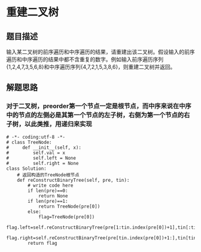 # 重建二叉树
## 题目描述
输入某二叉树的前序遍历和中序遍历的结果，请重建出该二叉树。假设输入的前序遍历和中序遍历的结果中都不含重复的数字。例如输入前序遍历序列{1,2,4,7,3,5,6,8}和中序遍历序列{4,7,2,1,5,3,8,6}，则重建二叉树并返回。
## 解题思路
### 对于二叉树，preorder第一个节点一定是根节点，而中序来说在中序中的节点的左侧必是其第一个节点的左子树，右侧为第一个节点的右子树，以此类推，用递归来实现
```
# -*- coding:utf-8 -*-
# class TreeNode:
#     def __init__(self, x):
#         self.val = x  
#         self.left = None
#         self.right = None
class Solution:
    # 返回构造的TreeNode根节点
    def reConstructBinaryTree(self, pre, tin):
        # write code here
        if len(pre)==0:
            return None
        if len(pre)==1:
            return TreeNode(pre[0])
        else:
            flag=TreeNode(pre[0])
            flag.left=self.reConstructBinaryTree(pre[1:tin.index(pre[0])+1],tin[:tin.index(pre[0])])
            flag.right=self.reConstructBinaryTree(pre[tin.index(pre[0])+1:],tin[tin.index(pre[0])+1:])
        return flag
```
